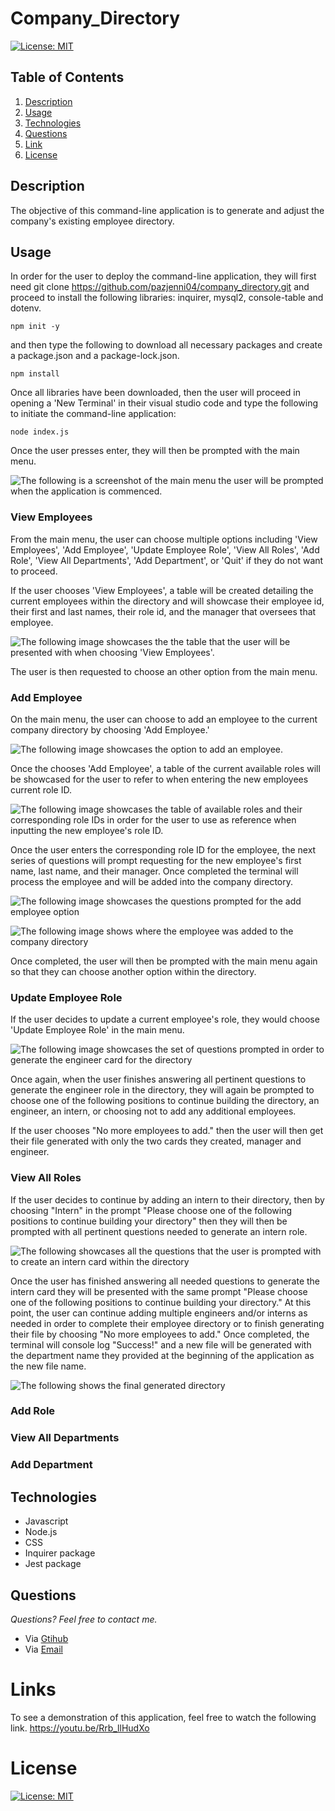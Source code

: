 # Company_Directory

[![License: MIT](https://img.shields.io/badge/License-MIT-yellow.svg)](https://opensource.org/licenses/MIT)

## **Table of Contents**

1. [Description](#description)
2. [Usage](#usage)
3. [Technologies](#technologies)
4. [Questions](#questions)
5. [Link](#links)
6. [License](#license)

## Description

The objective of this command-line application is to generate and adjust the company's existing employee directory.

## Usage

In order for the user to deploy the command-line application, they will first need git clone https://github.com/pazjenni04/company_directory.git and proceed to install the following libraries: inquirer, mysql2, console-table and dotenv.

`npm init -y`

and then type the following to download all necessary packages and create a package.json and a package-lock.json.

`npm install`

Once all libraries have been downloaded, then the user will proceed in opening a 'New Terminal' in their visual studio code and type the following to initiate the command-line application:

`node index.js `

Once the user presses enter, they will then be prompted with the main menu.

![The following is a screenshot of the main menu the user will be prompted when the application is commenced.](images\main-menu_img.PNG)

### View Employees

From the main menu, the user can choose multiple options including 'View Employees', 'Add Employee', 'Update Employee Role', 'View All Roles', 'Add Role', 'View All Departments', 'Add Department', or 'Quit' if they do not want to proceed.

If the user chooses 'View Employees', a table will be created detailing the current employees within the directory and will showcase their employee id, their first and last names, their role id, and the manager that oversees that employee.

![The following image showcases the the table that the user will be presented with when choosing 'View Employees'.](images\view-employees_img.PNG)

The user is then requested to choose an other option from the main menu.

### Add Employee

On the main menu, the user can choose to add an employee to the current company directory by choosing 'Add Employee.'

![The following image showcases the option to add an employee.](images\add-employee_img.PNG)

Once the chooses 'Add Employee', a table of the current available roles will be showcased for the user to refer to when entering the new employees current role ID.

![The following image showcases the table of available roles and their corresponding role IDs in order for the user to use as reference when inputting the new employee's role ID.](images\role-id_img.PNG)

Once the user enters the corresponding role ID for the employee, the next series of questions will prompt requesting for the new employee's first name, last name, and their manager. Once completed the terminal will process the employee and will be added into the company directory.

![The following image showcases the questions prompted for the add employee option](images\add-employee_img.PNG)

![The following image shows where the employee was added to the company directory](images\added-to-directory_img.PNG)

Once completed, the user will then be prompted with the main menu again so that they can choose another option within the directory.

### Update Employee Role

If the user decides to update a current employee's role, they would choose 'Update Employee Role' in the main menu.

![The following image showcases the set of questions prompted in order to generate the engineer card for the directory](https://raw.githubusercontent.com/pazjenni04/employee-directory_generator/main/src/images/engineer-prompt_img.PNG)

Once again, when the user finishes answering all pertinent questions to generate the engineer role in the directory, they will again be prompted to choose one of the following positions to continue building the directory, an engineer, an intern, or choosing not to add any additional employees.

If the user chooses "No more employees to add." then the user will then get their file generated with only the two cards they created, manager and engineer.

### View All Roles

If the user decides to continue by adding an intern to their directory, then by choosing "Intern" in the prompt "Please choose one of the following positions to continue building your directory" then they will then be prompted with all pertinent questions needed to generate an intern role.

![The following showcases all the questions that the user is prompted with to create an intern card within the directory](https://raw.githubusercontent.com/pazjenni04/employee-directory_generator/main/src/images/intern-prompt_img.PNG)

Once the user has finished answering all needed questions to generate the intern card they will be presented with the same prompt "Please choose one of the following positions to continue building your directory." At this point, the user can continue adding multiple engineers and/or interns as needed in order to complete their employee directory or to finish generating their file by choosing "No more employees to add." Once completed, the terminal will console log "Success!" and a new file will be generated with the department name they provided at the beginning of the application as the new file name.

![The following shows the final generated directory](https://raw.githubusercontent.com/pazjenni04/employee-directory_generator/main/src/images/generated-directory_img.PNG)

### Add Role

### View All Departments

### Add Department

## Technologies

- Javascript
- Node.js
- CSS
- Inquirer package
- Jest package

## Questions

_Questions? Feel free to contact me._

- Via [Gtihub](https://github.com/pazjenni04)
- Via [Email](pazjenni1331@gmail.com)

# Links

To see a demonstration of this application, feel free to watch the following link.
https://youtu.be/Rrb_llHudXo

# License

[![License: MIT](https://img.shields.io/badge/License-MIT-yellow.svg)](https://opensource.org/licenses/MIT)
